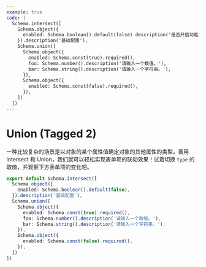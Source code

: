 ```yaml
---
example: true
code: |
  Schema.intersect([
    Schema.object({
      enabled: Schema.boolean().default(false).description('是否开启功能'),
    }).description('基础配置'),
    Schema.union([
      Schema.object({
        enabled: Schema.const(true).required(),
        foo: Schema.number().description('请输入一个数值。'),
        bar: Schema.string().description('请输入一个字符串。'),
      }),
      Schema.object({
        enabled: Schema.const(false).required(),
      }),
    ])
  ])
---
```


# Union (Tagged 2)

一种比较复杂的场景是以对象的某个属性值确定对象的其他属性的类型。善用 Intersect 和 Union，我们就可以轻松实现表单项的联动效果！试着切换 `type` 的取值，并观察下方表单项的变化吧。

```ts
export default Schema.intersect([
  Schema.object({
    enabled: Schema.boolean().default(false),
  }).description('基础配置'),
  Schema.union([
    Schema.object({
      enabled: Schema.const(true).required(),
      foo: Schema.number().description('请输入一个数值。'),
      bar: Schema.string().description('请输入一个字符串。'),
    }),
    Schema.object({
      enabled: Schema.const(false).required(),
    }),
  ])
])
```
